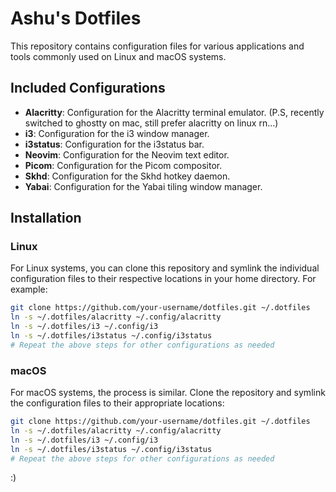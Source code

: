 # Ashu's Dotfiles

This repository contains configuration files for various applications and tools commonly used on Linux and macOS systems.

## Included Configurations

- **Alacritty**: Configuration for the Alacritty terminal emulator. (P.S, recently switched to ghostty on mac, still prefer alacritty on linux rn...)
- **i3**: Configuration for the i3 window manager.
- **i3status**: Configuration for the i3status bar.
- **Neovim**: Configuration for the Neovim text editor.
- **Picom**: Configuration for the Picom compositor.
- **Skhd**: Configuration for the Skhd hotkey daemon.
- **Yabai**: Configuration for the Yabai tiling window manager.

## Installation

### Linux

For Linux systems, you can clone this repository and symlink the individual configuration files to their respective locations in your home directory. For example:

```bash
git clone https://github.com/your-username/dotfiles.git ~/.dotfiles
ln -s ~/.dotfiles/alacritty ~/.config/alacritty
ln -s ~/.dotfiles/i3 ~/.config/i3
ln -s ~/.dotfiles/i3status ~/.config/i3status
# Repeat the above steps for other configurations as needed
```

### macOS

For macOS systems, the process is similar. Clone the repository and symlink the configuration files to their appropriate locations:

```bash
git clone https://github.com/your-username/dotfiles.git ~/.dotfiles
ln -s ~/.dotfiles/alacritty ~/.config/alacritty
ln -s ~/.dotfiles/i3 ~/.config/i3
ln -s ~/.dotfiles/i3status ~/.config/i3status
# Repeat the above steps for other configurations as needed
```

:)
